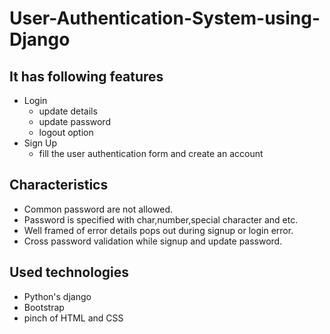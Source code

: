 # User-Authentication-System-using-Django
## It has following features
  * Login
    * update details
    * update password
    * logout option
  * Sign Up
    * fill the user authentication form and create an account
    
## Characteristics
  * Common password are not allowed.
  * Password is specified with char,number,special character and etc.
  * Well framed of error details pops out during signup or login error.
  * Cross password validation while signup and update password.
    
## Used technologies
 * Python's django
 * Bootstrap
 * pinch of HTML and CSS
